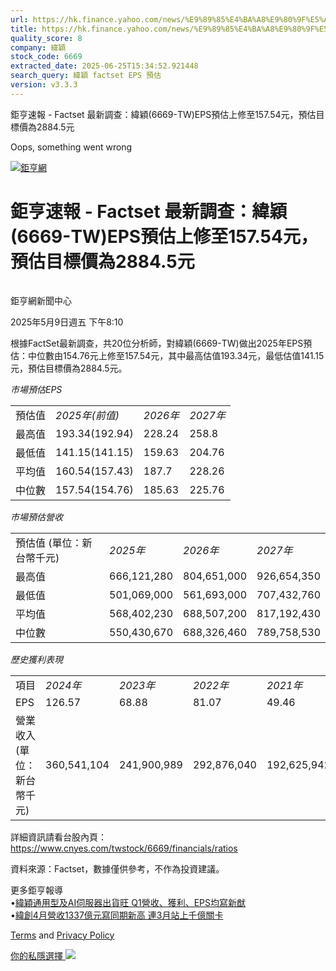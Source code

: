 ```yaml
---
url: https://hk.finance.yahoo.com/news/%E9%89%85%E4%BA%A8%E9%80%9F%E5%A0%B1-factset-%E6%9C%80%E6%96%B0%E8%AA%BF%E6%9F%A5-%E7%B7%AF%E7%A9%8E-6669-001040480.html
title: https://hk.finance.yahoo.com/news/%E9%89%85%E4%BA%A8%E9%80%9F%E5%A0%B1-factset-%E6%9C%80%E6%96%B0%E8
quality_score: 8
company: 緯穎
stock_code: 6669
extracted_date: 2025-06-25T15:34:52.921448
search_query: 緯穎 factset EPS 預估
version: v3.3.3
---
```


鉅亨速報 - Factset 最新調查：緯穎(6669-TW)EPS預估上修至157.54元，預估目標價為2884.5元 


Oops, something went wrong

 

[![鉅亨網](https://s.yimg.com/ny/api/res/1.2/UM5hrThmhlnSiBO4o4qlLg--/YXBwaWQ9aGlnaGxhbmRlcjt3PTE0NjtoPTQ4O2NmPXdlYnA-/https://s.yimg.com/os/creatr-uploaded-images/2020-01/147c7630-36ab-11ea-ae7c-5ee7a0016555)](http://www.cnyes.com/ "鉅亨網")

# 鉅亨速報 - Factset 最新調查：緯穎(6669-TW)EPS預估上修至157.54元，預估目標價為2884.5元

![](data:image/gif;base64,R0lGODlhAQABAIAAAAAAAP///ywAAAAAAQABAAACAUwAOw==)

鉅亨網新聞中心

2025年5月9日週五 下午8:10

根據FactSet最新調查，共20位分析師，對緯穎(6669-TW)做出2025年EPS預估：中位數由154.76元上修至157.54元，其中最高估值193.34元，最低估值141.15元，預估目標價為2884.5元。

*市場預估EPS*

|  |  |  |  |
| --- | --- | --- | --- |
| 預估值 | *2025年(前值)* | *2026年* | *2027年* |
| 最高值 | 193.34(192.94) | 228.24 | 258.8 |
| 最低值 | 141.15(141.15) | 159.63 | 204.76 |
| 平均值 | 160.54(157.43) | 187.7 | 228.26 |
| 中位數 | 157.54(154.76) | 185.63 | 225.76 |

*市場預估營收*

|  |  |  |  |
| --- | --- | --- | --- |
| 預估值 (單位：新台幣千元) | *2025年* | *2026年* | *2027年* |
| 最高值 | 666,121,280 | 804,651,000 | 926,654,350 |
| 最低值 | 501,069,000 | 561,693,000 | 707,432,760 |
| 平均值 | 568,402,230 | 688,507,200 | 817,192,430 |
| 中位數 | 550,430,670 | 688,326,460 | 789,758,530 |

*歷史獲利表現*

|  |  |  |  |  |
| --- | --- | --- | --- | --- |
| 項目 | *2024年* | *2023年* | *2022年* | *2021年* |
| EPS | 126.57 | 68.88 | 81.07 | 49.46 |
| 營業收入 (單位：新台幣千元) | 360,541,104 | 241,900,989 | 292,876,040 | 192,625,942 |

詳細資訊請看台股內頁：  
<https://www.cnyes.com/twstock/6669/financials/ratios>

資料來源：Factset，數據僅供參考，不作為投資建議。

更多鉅亨報導  
•[緯穎通用型及AI伺服器出貨旺 Q1營收、獲利、EPS均寫新猷](https://news.cnyes.com/news/id/5968520?utm_source=yahoo&utm_medium=RSS&utm_campaign=relate)  
•[緯創4月營收1337億元寫同期新高 連3月站上千億關卡](https://news.cnyes.com/news/id/5967814?utm_source=yahoo&utm_medium=RSS&utm_campaign=relate)

[Terms](https://guce.yahoo.com/terms?locale=zh-Hant-HK)  and [Privacy Policy](https://guce.yahoo.com/privacy-policy?locale=zh-Hant-HK)

[你的私隱選擇 ![](https://s.yimg.com/dv/static/siteApp/img/privacy-choice-control.png)](https://guce.yahoo.com/state-controls?locale=zh-Hant-HK&state=VA)